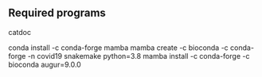 


## Required programs

catdoc

conda install -c conda-forge mamba
mamba create -c bioconda -c conda-forge -n covid19 snakemake python=3.8
mamba install -c conda-forge -c bioconda augur=9.0.0

